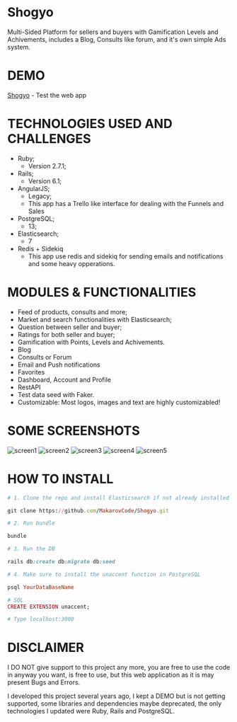 # Shogyo
Multi-Sided Platform for sellers and buyers with Gamification Levels and Achivements, includes a Blog, Consults like forum, and it's own simple Ads system.

# DEMO
[Shogyo](https://shogyo.geekoi.com) - Test the web app


# TECHNOLOGIES USED AND CHALLENGES
* Ruby;
    * Version 2.7.1;
* Rails;
    * Version 6.1;
* AngularJS;
    * Legacy;
    * This app has a Trello like interface for dealing with the Funnels and Sales
* PostgreSQL;
    * 13;
* Elasticsearch;
    * 7
* Redis + Sidekiq
    * This app use redis and sidekiq for sending emails and notifications and some heavy opperations.

# MODULES & FUNCTIONALITIES
* Feed of products, consults and more;
* Market and search functionalities with Elasticsearch;
* Question between seller and buyer;
* Ratings for both seller and buyer;
* Gamification with Points, Levels and Achivements.
* Blog
* Consults or Forum
* Email and Push notifications
* Favorites
* Dashboard, Account and Profile
* RestAPI
* Test data seed with Faker.
* Customizable: Most logos, images and text are highly customizabled!


# SOME SCREENSHOTS
![screen1](https://shogyo.geekoi.com/shogyo1.png)
![screen2](https://shogyo.geekoi.com/shogyo2.png)
![screen3](https://shogyo.geekoi.com/shogyo3.png)
![screen4](https://shogyo.geekoi.com/shogyo4.png)
![screen5](https://shogyo.geekoi.com/shogyo5.png)

# HOW TO INSTALL

```ruby
# 1. Clone the repo and install Elasticsearch if not already installed

git clone https://github.com/MakarovCode/Shogyo.git

# 2. Run bundle

bundle

# 3. Run the DB

rails db:create db:migrate db:seed

# 4. Make sure to install the unaccent function in PostgreSQL

psql YourDataBaseName

# SQL
CREATE EXTENSION unaccent;

# Type localhost:3000

```

# DISCLAIMER
I DO NOT give support to this project any more, you are free to use the code in anyway you want, is free to use, but this web application as it is may present Bugs and Errors.

I developed this project several years ago, I kept a DEMO but is not getting supported, some libraries and dependencies maybe deprecated, the only technologies I updated were Ruby, Rails and PostgreSQL.
